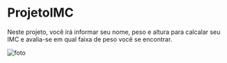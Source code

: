 # ProjetoIMC
Neste projeto, você irá informar seu nome, peso e altura para calcalar seu IMC e avalia-se em qual faixa de peso você se encontrar.

![foto](https://user-images.githubusercontent.com/78557076/134901402-8ca45684-5b58-44f9-9d8b-b7b58b5a1163.PNG)


